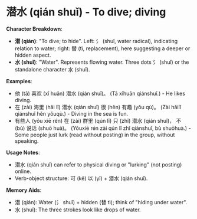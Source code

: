 # **潜水 (qián shuǐ) - To dive; diving**

**Character Breakdown**:  
- **潜 (qián)**: "To dive; to hide". Left: 氵 (shuǐ, water radical), indicating relation to water; right: 替 (tì, replacement), here suggesting a deeper or hidden aspect.  
- **水 (shuǐ)**: "Water". Represents flowing water. Three dots 氵 (shuǐ) or the standalone character 水 (shuǐ).

**Examples**:  
- 他 (tā) 喜欢 (xǐ huān) 潜水 (qián shuǐ)。 (Tā xǐhuān qiánshuǐ.) - He likes diving.  
- 在 (zài) 海里 (hǎi lǐ) 潜水 (qián shuǐ) 很 (hěn) 有趣 (yǒu qù)。 (Zài hǎilǐ qiánshuǐ hěn yǒuqù.) - Diving in the sea is fun.  
- 有些人 (yǒu xiē rén) 在 (zài) 群里 (qún lǐ) 只 (zhǐ) 潜水 (qián shuǐ)， 不 (bù) 说话 (shuō huà)。 (Yǒuxiē rén zài qún lǐ zhǐ qiánshuǐ, bù shuōhuà.) - Some people just lurk (read without posting) in the group, without speaking.

**Usage Notes**:  
- 潜水 (qián shuǐ) can refer to physical diving or "lurking" (not posting) online.  
- Verb-object structure: 可 (kě) 以 (yǐ) + 潜水 (qián shuǐ).

**Memory Aids**:  
- 潜 (qián): Water (氵 shuǐ) + hidden (替 tì); think of "hiding under water".  
- 水 (shuǐ): The three strokes look like drops of water.